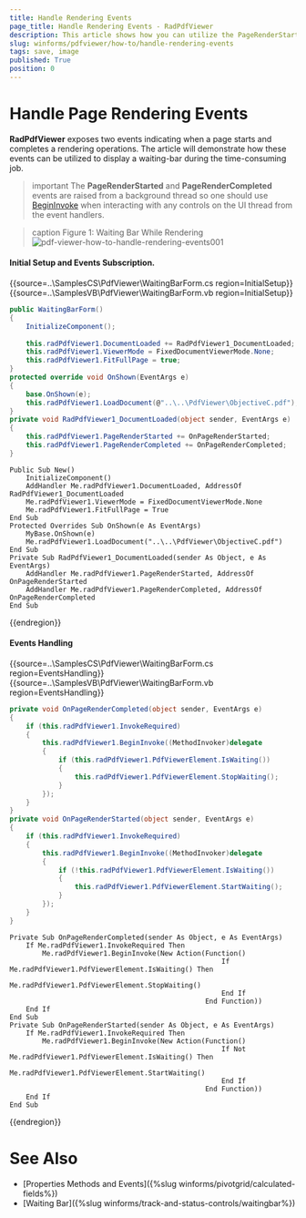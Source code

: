 ```yaml
---
title: Handle Rendering Events
page_title: Handle Rendering Events - RadPdfViewer
description: This article shows how you can utilize the PageRenderStarted and PageRenderCompleted events to display a waiting bar while rendering heavy pages in RadPdfViewer.
slug: winforms/pdfviewer/how-to/handle-rendering-events 
tags: save, image
published: True
position: 0
---
```


# Handle Page Rendering Events

**RadPdfViewer** exposes two events indicating when a page starts and completes a rendering operations. The article will demonstrate how these events can be utilized to display a waiting-bar during the time-consuming job.

>important The **PageRenderStarted** and **PageRenderCompleted** events are raised from a background thread so one should use [BeginInvoke](https://msdn.microsoft.com/en-us/library/a06c0dc2(v=vs.110).aspx) when interacting with any controls on the UI thread from the event handlers.  

>caption Figure 1: Waiting Bar While Rendering
![pdf-viewer-how-to-handle-rendering-events001](images/pdf-viewer-how-to-handle-rendering-events001.gif)

#### Initial Setup and Events Subscription.

{{source=..\SamplesCS\PdfViewer\WaitingBarForm.cs region=InitialSetup}} 
{{source=..\SamplesVB\PdfViewer\WaitingBarForm.vb region=InitialSetup}}
````C#
public WaitingBarForm()
{
    InitializeComponent();
    
    this.radPdfViewer1.DocumentLoaded += RadPdfViewer1_DocumentLoaded;
    this.radPdfViewer1.ViewerMode = FixedDocumentViewerMode.None;
    this.radPdfViewer1.FitFullPage = true;
}
protected override void OnShown(EventArgs e)
{
    base.OnShown(e);
    this.radPdfViewer1.LoadDocument(@"..\..\PdfViewer\ObjectiveC.pdf");
}
private void RadPdfViewer1_DocumentLoaded(object sender, EventArgs e)
{
    this.radPdfViewer1.PageRenderStarted += OnPageRenderStarted;
    this.radPdfViewer1.PageRenderCompleted += OnPageRenderCompleted;
}

````
````VB.NET
Public Sub New()
    InitializeComponent()
    AddHandler Me.radPdfViewer1.DocumentLoaded, AddressOf RadPdfViewer1_DocumentLoaded
    Me.radPdfViewer1.ViewerMode = FixedDocumentViewerMode.None
    Me.radPdfViewer1.FitFullPage = True
End Sub
Protected Overrides Sub OnShown(e As EventArgs)
    MyBase.OnShown(e)
    Me.radPdfViewer1.LoadDocument("..\..\PdfViewer\ObjectiveC.pdf")
End Sub
Private Sub RadPdfViewer1_DocumentLoaded(sender As Object, e As EventArgs)
    AddHandler Me.radPdfViewer1.PageRenderStarted, AddressOf OnPageRenderStarted
    AddHandler Me.radPdfViewer1.PageRenderCompleted, AddressOf OnPageRenderCompleted
End Sub

````



{{endregion}}

#### Events Handling

{{source=..\SamplesCS\PdfViewer\WaitingBarForm.cs region=EventsHandling}} 
{{source=..\SamplesVB\PdfViewer\WaitingBarForm.vb region=EventsHandling}}
````C#
private void OnPageRenderCompleted(object sender, EventArgs e)
{
    if (this.radPdfViewer1.InvokeRequired)
    {
        this.radPdfViewer1.BeginInvoke((MethodInvoker)delegate
        {
            if (this.radPdfViewer1.PdfViewerElement.IsWaiting())
            {
                this.radPdfViewer1.PdfViewerElement.StopWaiting();
            }
        });
    }
}
private void OnPageRenderStarted(object sender, EventArgs e)
{
    if (this.radPdfViewer1.InvokeRequired)
    {
        this.radPdfViewer1.BeginInvoke((MethodInvoker)delegate
        {
            if (!this.radPdfViewer1.PdfViewerElement.IsWaiting())
            {
                this.radPdfViewer1.PdfViewerElement.StartWaiting();
            }
        });
    }
}

````
````VB.NET
Private Sub OnPageRenderCompleted(sender As Object, e As EventArgs)
    If Me.radPdfViewer1.InvokeRequired Then
        Me.radPdfViewer1.BeginInvoke(New Action(Function()
                                                    If Me.radPdfViewer1.PdfViewerElement.IsWaiting() Then
                                                        Me.radPdfViewer1.PdfViewerElement.StopWaiting()
                                                    End If
                                                End Function))
    End If
End Sub
Private Sub OnPageRenderStarted(sender As Object, e As EventArgs)
    If Me.radPdfViewer1.InvokeRequired Then
        Me.radPdfViewer1.BeginInvoke(New Action(Function()
                                                    If Not Me.radPdfViewer1.PdfViewerElement.IsWaiting() Then
                                                        Me.radPdfViewer1.PdfViewerElement.StartWaiting()
                                                    End If
                                                End Function))
    End If
End Sub

````


{{endregion}}

# See Also

* [Properties Methods and Events]({%slug winforms/pivotgrid/calculated-fields%})
* [Waiting Bar]({%slug winforms/track-and-status-controls/waitingbar%})
